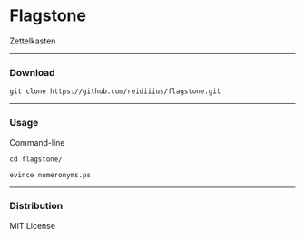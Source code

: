 # Flagstone
Zettelkasten

---

### Download

    git clone https://github.com/reidiiius/flagstone.git

---

### Usage
Command-line

    cd flagstone/

    evince numeronyms.ps

---

### Distribution
MIT License

